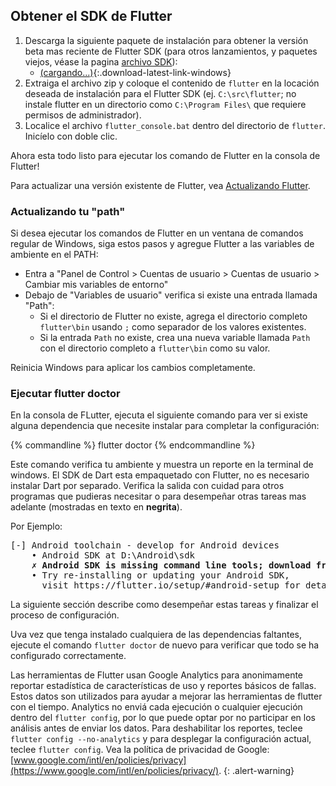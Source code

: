 ## Obtener el SDK de Flutter

1. Descarga la siguiente paquete de instalación para obtener la versión beta mas reciente de 
Flutter SDK (para otros lanzamientos, y paquetes viejos, véase la pagina [archivo 
SDK](/sdk-archive/)):
    * [(cargando...)](#){:.download-latest-link-windows}
1. Extraiga el archivo zip y coloque el contenido de `flutter` en la locación
   deseada de instalación para el Flutter SDK (ej. `C:\src\flutter`; no instale
   flutter en un directorio como `C:\Program Files\` que requiere permisos de administrador).
1. Localice el archivo `flutter_console.bat` dentro del directorio de `flutter`. Inicíelo con doble clic.

Ahora esta todo listo para ejecutar los comando de Flutter en la consola de Flutter!

Para actualizar una versión existente de Flutter, vea [Actualizando Flutter](/upgrading/).

### Actualizando tu "path"

Si desea ejecutar los comandos de Flutter en un ventana de comandos regular de Windows, siga
estos pasos y agregue Flutter a las variables de ambiente en el PATH:

* Entra a "Panel de Control > Cuentas de usuario > Cuentas de usuario > Cambiar mis variables de entorno"
* Debajo de "Variables de usuario" verifica si existe una entrada llamada "Path":
    * Si el directorio de Flutter no existe, agrega el directorio completo `flutter\bin` usando `;`
      como separador de los valores existentes.
    * Si la entrada `Path` no existe, crea una nueva variable llamada `Path` con el 
      directorio completo a `flutter\bin` como su valor.

Reinicia Windows para aplicar los cambios completamente.

### Ejecutar flutter doctor

En la consola de FLutter, ejecuta el siguiente comando para
ver si existe alguna dependencia que necesite instalar para completar la configuración:

{% commandline %}
flutter doctor
{% endcommandline %}

Este comando verifica tu ambiente y muestra un reporte en la terminal de windows.
El SDK de Dart esta empaquetado con Flutter, no es necesario instalar Dart por separado.
Verifica la salida con cuidad para otros programas que pudieras necesitar o para 
desempeñar otras tareas mas adelante (mostradas en texto en **negrita**).

Por Ejemplo:
<pre>
[-] Android toolchain - develop for Android devices
    • Android SDK at D:\Android\sdk
    <strong>✗ Android SDK is missing command line tools; download from https://goo.gl/XxQghQ</strong>
    • Try re-installing or updating your Android SDK,
      visit https://flutter.io/setup/#android-setup for detailed instructions.
</pre>

La siguiente sección describe como desempeñar estas tareas y finalizar el proceso de configuración.

Uva vez que tenga instalado cualquiera de las dependencias faltantes, ejecute el comando `flutter doctor`
de nuevo para verificar que todo se ha configurado correctamente.

Las herramientas de Flutter usan Google Analytics para anonimamente reportar estadística de 
características de uso y reportes básicos de fallas. Estos datos son utilizados para ayudar 
a mejorar las herramientas de flutter con el tiempo.
Analytics no enviá cada ejecución o cualquier ejecución dentro del `flutter config`,
por lo que puede optar por no participar en los análisis antes de enviar los datos. 
Para deshabilitar los reportes, teclee `flutter config --no-analytics` y para desplegar la
configuración actual, teclee `flutter config`. 
Vea la política de privacidad de Google: [www.google.com/intl/en/policies/privacy](https://www.google.com/intl/en/policies/privacy/).
{: .alert-warning}
